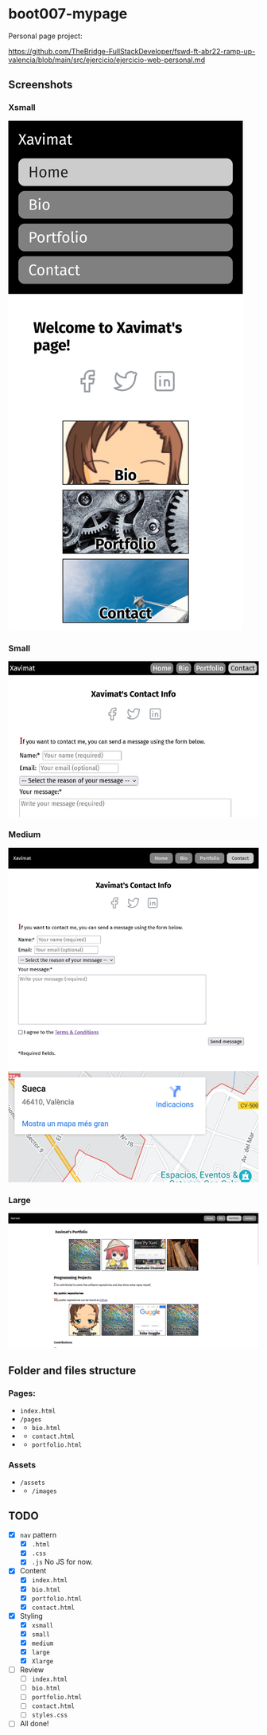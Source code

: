 # boot007-mypage

Personal page project:

https://github.com/TheBridge-FullStackDeveloper/fswd-ft-abr22-ramp-up-valencia/blob/main/src/ejercicio/ejercicio-web-personal.md

## Screenshots

### Xsmall

![xsmall](assets/images/screenshot-xsmall.jpg)

### Small

![small](assets/images/screenshot-small.jpg)

### Medium

![medium](assets/images/screenshot-medium.jpg)

### Large

![large](assets/images/screenshot-large.jpg)


## Folder and files structure

### Pages:

- `index.html`
- `/pages`
- - `bio.html`
- - `contact.html`
- - `portfolio.html`

### Assets
- `/assets`
- - `/images`

## TODO

- [x] `nav` pattern
    - [x] `.html`
    - [x] `.css`
    - [x] `.js` No JS for now.
- [x] Content
    - [x] `index.html`
    - [x] `bio.html`
    - [x] `portfolio.html`
    - [x] `contact.html`
- [x] Styling
    - [x] `xsmall`
    - [x] `small`
    - [x] `medium`
    - [x] `large`
    - [x] `Xlarge`
- [ ] Review
    - [ ] `index.html`
    - [ ] `bio.html`
    - [ ] `portfolio.html`
    - [ ] `contact.html`
    - [ ] `styles.css`
- [ ] All done!
